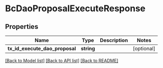 # BcDaoProposalExecuteResponse

## Properties
Name | Type | Description | Notes
------------ | ------------- | ------------- | -------------
**tx_id_execute_dao_proposal** | **string** |  | [optional] 

[[Back to Model list]](../README.md#documentation-for-models) [[Back to API list]](../README.md#documentation-for-api-endpoints) [[Back to README]](../README.md)



